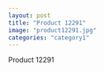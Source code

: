 ```yaml
---
layout: post
title: "Product 12291"
image: "product12291.jpg"
categories: "category1"
---
```

Product 12291
